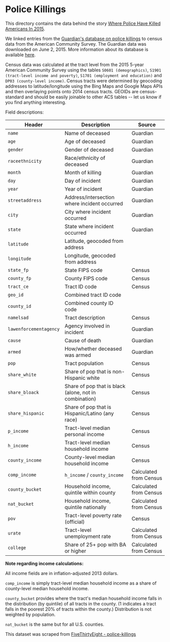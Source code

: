 # Police Killings

This directory contains the data behind the story [Where Police Have Killed Americans In 2015](http://fivethirtyeight.com/features/where-police-have-killed-americans-in-2015).

We linked entries from the [Guardian's database on police killings](http://www.theguardian.com/us-news/ng-interactive/2015/jun/01/the-counted-map-us-police-killings) to census data from the American Community Survey. The Guardian data was downloaded on June 2, 2015. More information about its database is available [here](http://www.theguardian.com/us-news/ng-interactive/2015/jun/01/about-the-counted).

Census data was calculated at the tract level from the 2015 5-year American Community Survey using the tables `S0601 (demographics)`, `S1901 (tract-level income and poverty)`, `S1701 (employment and education)` and `DP03 (county-level income)`. Census tracts were determined by geocoding addresses to latitude/longitude using the Bing Maps and Google Maps APIs and then overlaying points onto 2014 census tracts. GEOIDs are census-standard and should be easily joinable to other ACS tables -- let us know if you find anything interesting.

Field descriptions:

Header | Description | Source
---|-----------|----
`name` | Name of deceased | Guardian
`age` | Age of deceased | Guardian
`gender` | Gender of deceased | Guardian
`raceethnicity` | Race/ethnicity of deceased | Guardian
`month` | Month of killing | Guardian
`day` | Day of incident | Guardian
`year` | Year of incident | Guardian
`streetaddress` | Address/intersection where incident occurred | Guardian
`city` | City where incident occurred | Guardian
`state` | State where incident occurred | Guardian
`latitude` | Latitude, geocoded from address |
`longitude` | Longitude, geocoded from address |
`state_fp` | State FIPS code | Census
`county_fp` | County FIPS code | Census
`tract_ce` | Tract ID code | Census
`geo_id` | Combined tract ID code |
`county_id` | Combined county ID code |
`namelsad` | Tract description | Census
`lawenforcementagency` | Agency involved in incident | Guardian
`cause` | Cause of death | Guardian
`armed` | How/whether deceased was armed | Guardian
`pop` | Tract population | Census
`share_white` | Share of pop that is non-Hispanic white | Census
`share_bloack` | Share of pop that is black (alone, not in combination) | Census
`share_hispanic` | Share of pop that is Hispanic/Latino (any race) | Census
`p_income` | Tract-level median personal income | Census
`h_income` | Tract-level median household income | Census
`county_income` | County-level median household income | Census
`comp_income` | `h_income` / `county_income` | Calculated from Census
`county_bucket` | Household income, quintile within county | Calculated from Census
`nat_bucket` | Household income, quintile nationally | Calculated from Census
`pov` | Tract-level poverty rate (official) | Census
`urate` | Tract-level unemployment rate | Calculated from Census
`college` | Share of 25+ pop with BA or higher | Calculated from Census

<b>Note regarding income calculations:</b>

All income fields are in inflation-adjusted 2013 dollars.

`comp_income` is simply tract-level median household income as a share of county-level median household income.

`county_bucket` provides where the tract's median household income falls in the distribution (by quintile) of all tracts in the county. (1 indicates a tract falls in the poorest 20% of tracts within the county.) Distribution is not weighted by population.

`nat_bucket` is the same but for all U.S. counties.

This dataset was scraped from [FiveThirtyEight - police-killings](https://github.com//fivethirtyeight/data/tree/master/police-killings)